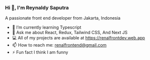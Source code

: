 ### Hi 👋, I'm Reynaldy Saputra   

A passionate front end developer from Jakarta, Indonesia

- 🌱     I’m currently learning Typescript
- 💬     Ask me about React, Redux, Tailwind CSS, And Next JS
- 💻     All of my projects are available at https://renalfrontdev.web.app
- 📫     How to reach me: renalfrontend@gmail.com
- ⚡      Fun fact I think I am funny   
